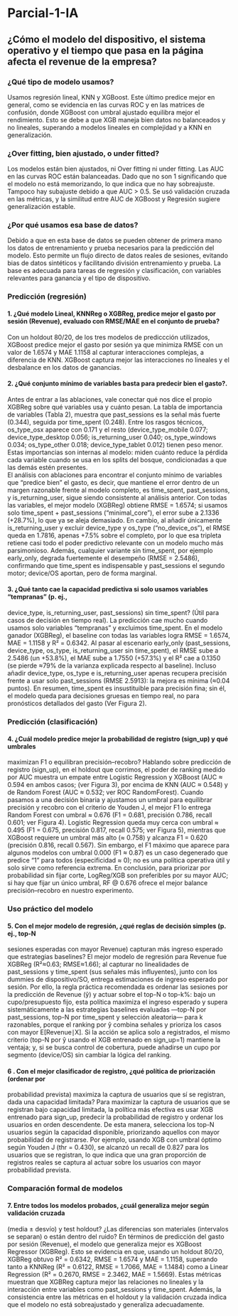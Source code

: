 # Parcial-1-IA
## ¿Cómo el modelo del dispositivo, el sistema operativo y el tiempo que pasa en la página afecta el revenue de la empresa? 
### ¿Qué tipo de modelo usamos?  
Usamos regresión lineal, KNN y XGBoost. Este último predice mejor en general, como se 
evidencia en las curvas ROC y en las matrices de confusión, donde XGBoost con umbral 
ajustado equilibra mejor el rendimiento. Esto se debe a que XGB maneja bien datos no 
balanceados y no lineales, superando a modelos lineales en complejidad y a KNN en 
generalización. 
### ¿Over fitting, bien ajustado, o under fitted? 
Los modelos están bien ajustados, ni Over fitting ni under fitting. Las AUC en las curvas 
ROC están balanceadas. Dado que no son 1 significando que el modelo no está memorizando, 
lo que indica que no hay sobreajuste. Tampoco hay subajuste debido a que AUC > 0.5. Se usó 
validación cruzada en las métricas, y la similitud entre AUC de XGBoost y Regresión sugiere 
generalización estable. 
### ¿Por qué usamos esa base de datos?  
Debido a que en esta base de datos se pueden obtener de primera mano los datos de 
entrenamiento y prueba necesarios para la predicción del modelo. Esto permite un flujo 
directo de datos reales de sesiones, evitando bias de datos sintéticos y facilitando división 
entrenamiento y prueba. La base es adecuada para tareas de regresión y clasificación, con 
variables relevantes para ganancia y el tipo de dispositivo. 
### Predicción (regresión) 
#### 1. ¿Qué modelo Lineal, KNNReg o XGBReg, predice mejor el gasto por sesión (Revenue), evaluado con RMSE/MAE en el conjunto de prueba? 
Con un holdout 80/20, de los tres modelos de prediccción utilizados, XGBoost predice mejor 
el gasto por sesión ya que minimiza RMSE con un valor de 1.6574 y MAE 1.1158  al 
capturar interacciones complejas, a diferencia de KNN. XGBoost captura mejor las 
interacciones no lineales y el desbalance en los datos de ganancias.
#### 2. ¿Qué conjunto mínimo de variables basta para predecir bien el gasto?. 
Antes de entrar a las ablaciones, vale conectar qué nos dice el propio XGBReg sobre qué 
variables usa y cuánto pesan. La tabla de importancia de variables (Tabla 2), muestra que 
past_sessions es la señal más fuerte (0.344), seguida por time_spent (0.248). Entre los 
rasgos técnicos, os_type_osx aparece con 0.171 y el resto (device_type_mobile 0.077; 
device_type_desktop 0.056; is_returning_user 0.040; os_type_windows 0.034; os_type_other 
0.018; device_type_tablet 0.012) tienen peso menor. Estas importancias son internas al 
modelo: miden cuánto reduce la pérdida cada variable cuando se usa en los splits del bosque, 
condicionadas a que las demás estén presentes.  
El análisis con ablaciones para encontrar el conjunto mínimo de variables que “predice bien” 
el gasto, es decir, que mantiene el error dentro de un margen razonable frente al modelo 
completo, es time_spent, past_sessions, y is_returning_user, sigue siendo consistente al 
análisis anterior. Con todas las variables, el mejor modelo (XGBReg) obtiene RMSE = 
1.6574; si usamos solo time_spent + past_sessions (“minimal_core”), el error sube a 2.1336 
(+28.7%), lo que ya se aleja demasiado. En cambio, al añadir únicamente is_returning_user y 
excluir device_type y os_type (“no_device_os”), el RMSE queda en 1.7816, apenas +7.5% 
sobre el completo, por lo que esa tripleta retiene casi todo el poder predictivo relevante con 
un modelo mucho más parsimonioso. Además, cualquier variante sin time_spent, por ejemplo 
early_only, degrada fuertemente el desempeño (RMSE = 2.5486), confirmando que 
time_spent es indispensable y past_sessions el segundo motor; device/OS aportan, pero de 
forma marginal.

#### 3. ¿Qué tanto cae la capacidad predictiva si solo usamos variables “tempranas” (p. ej., 
device_type, is_returning_user, past_sessions) sin time_spent? (Útil para casos de 
decisión en tiempo real). 
La predicción cae mucho cuando usamos solo variables “tempranas” y excluimos time_spent. 
En el modelo ganador (XGBReg), el baseline con todas las variables logra RMSE = 1.6574, 
MAE = 1.1158 y R² = 0.6342. Al pasar al escenario early_only (past_sessions, device_type, 
os_type, is_returning_user sin time_spent), el RMSE sube a 2.5486 (un +53.8%), el MAE 
sube a 1.7550 (+57.3%) y el R² cae a 0.1350 (se pierde ≈79% de la varianza explicada 
respecto al baseline). Incluso añadir device_type, os_type e is_returning_user apenas 
recupera precisión frente a usar solo past_sessions (RMSE 2.5913): la mejora es mínima (≈0.04 puntos). En resumen, time_spent es insustituible para precisión fina; sin él, el modelo 
queda para decisiones gruesas en tiempo real, no para pronósticos detallados del gasto (Ver 
Figura 2). 
### Predicción (clasificación) 
#### 4. ¿Cuál modelo predice mejor la probabilidad de registro (sign_up) y qué umbrales 
maximizan F1 o equilibran precisión–recobro? 
Hablando sobre predicción de registro (sign_up), en el holdout que corrimos, el poder de 
ranking medido por AUC muestra un empate entre Logistic Regression y XGBoost (AUC ≈ 
0.594 en ambos casos; (ver Figura 3), por encima de KNN (AUC ≈ 0.548) y de Random 
Forest (AUC ≈ 0.532; ver ROC RandomForest). Cuando pasamos a una decisión binaria y 
ajustamos un umbral para equilibrar precisión y recobro con el criterio de Youden J, el mejor 
F1 lo entrega Random Forest con umbral ≈ 0.676 (F1 = 0.681, precisión 0.786, recall 0.601; 
ver Figura 4). Logistic Regression queda muy cerca con umbral ≈ 0.495 (F1 = 0.675, 
precisión 0.817, recall 0.575; ver Figura 5), mientras que XGBoost requiere un umbral más 
alto (≈ 0.758) y alcanza F1 = 0.620 (precisión 0.816, recall 0.567). Sin embargo, el F1 
máximo que aparece para algunos modelos con umbral 0.000 (F1 ≈ 0.87) es un caso 
degenerado que predice “1” para todos (especificidad ≈ 0); no es una política operativa útil y 
solo sirve como referencia extrema. En conclusión, para priorizar por probabilidad sin fijar 
corte, LogReg/XGB son preferibles por su mayor AUC; si hay que fijar un único umbral, RF 
@ 0.676 ofrece el mejor balance precisión–recobro en nuestro experimento.
### Uso práctico del modelo 
#### 5. Con el mejor modelo de regresión, ¿qué reglas de decisión simples (p. ej., top-N 
sesiones esperadas con mayor Revenue) capturan más ingreso esperado que 
estrategias baselines? 
El mejor modelo de regresión para Revenue fue XGBReg (R²≈0.63; RMSE≈1.66); al 
capturar no linealidades de past_sessions y time_spent (sus señales más influyentes), junto 
con los dummies de dispositivo/SO, entrega estimaciones de ingreso esperado por sesión. Por 
ello, la regla práctica recomendada es ordenar las sesiones por la predicción de Revenue (ŷ) y 
actuar sobre el top-N o top-k%: bajo un cupo/presupuesto fijo, esta política maximiza el 
ingreso esperado y supera sistemáticamente a las estrategias baselines evaluadas —top-N por 
past_sessions, top-N por time_spent y selección aleatoria— para k razonables, porque el 
ranking por ŷ combina señales y prioriza los casos con mayor E[Revenue∣X]. Si la acción se 
aplica solo a registrados, el mismo criterio (top-N por ŷ usando el XGB entrenado en 
sign_up=1) mantiene la ventaja; y, si se busca control de cobertura, puede añadirse un cupo 
por segmento (device/OS) sin cambiar la lógica del ranking. 
#### 6 . Con el mejor clasificador de registro, ¿qué política de priorización (ordenar por 
probabilidad prevista) maximiza la captura de usuarios que sí se registran, dada una 
capacidad limitada? 
Para maximizar la captura de usuarios que se registran bajo capacidad limitada, la 
política más efectiva es usar XGB entrenado para sign_up, predecir la probabilidad de 
registro y ordenar los usuarios en orden descendente. De esta manera, selecciona los 
top-N usuarios según la capacidad disponible, priorizando aquellos con mayor 
probabilidad de registrarse. Por ejemplo, usando XGB con umbral óptimo según 
Youden J (thr = 0.430), se alcanzó un recall de 0.827 para los usuarios que se 
registran, lo que indica que una gran proporción de registros reales se captura al 
actuar sobre los usuarios con mayor probabilidad prevista. 
### Comparación formal de modelos 
#### 7. Entre todos los modelos probados, ¿cuál generaliza mejor según validación cruzada 
(media ± desvío) y test holdout? ¿Las diferencias son materiales (intervalos se 
separan) o están dentro del ruido? 
En términos de predicción del gasto por sesión (Revenue), el modelo que generaliza mejor es 
XGBoost Regressor (XGBReg). Esto se evidencia en que, usando un holdout 80/20, XGBReg 
obtuvo R² = 0.6342, RMSE = 1.6574 y MAE = 1.1158, superando tanto a KNNReg (R² = 
0.6122, RMSE = 1.7066, MAE = 1.1484) como a Linear Regression (R² = 0.2670, RMSE = 
2.3462, MAE = 1.5669). Estas métricas muestran que XGBReg captura mejor las relaciones 
no lineales y la interacción entre variables como past_sessions y time_spent. Además, la 
consistencia entre las métricas en el holdout y la validación cruzada indica que el modelo no 
está sobreajustado y generaliza adecuadamente. 
